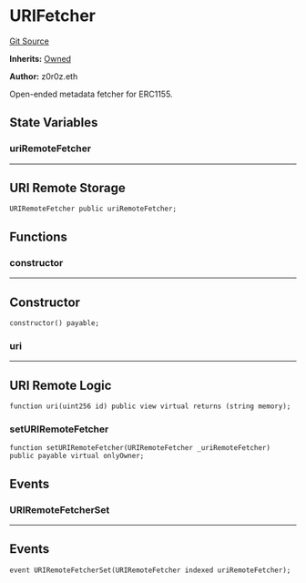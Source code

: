 # URIFetcher
[Git Source](https://github.com/kalidao/keep/blob/e52b433e668648f92907034179bd28358496fd0a/src/extensions/metadata/URIFetcher.sol)

**Inherits:**
[Owned](/src/extensions/utils/Owned.sol/abstract.Owned.md)

**Author:**
z0r0z.eth

Open-ended metadata fetcher for ERC1155.


## State Variables
### uriRemoteFetcher
-----------------------------------------------------------------------
URI Remote Storage
-----------------------------------------------------------------------


```solidity
URIRemoteFetcher public uriRemoteFetcher;
```


## Functions
### constructor

-----------------------------------------------------------------------
Constructor
-----------------------------------------------------------------------


```solidity
constructor() payable;
```

### uri

-----------------------------------------------------------------------
URI Remote Logic
-----------------------------------------------------------------------


```solidity
function uri(uint256 id) public view virtual returns (string memory);
```

### setURIRemoteFetcher


```solidity
function setURIRemoteFetcher(URIRemoteFetcher _uriRemoteFetcher) public payable virtual onlyOwner;
```

## Events
### URIRemoteFetcherSet
-----------------------------------------------------------------------
Events
-----------------------------------------------------------------------


```solidity
event URIRemoteFetcherSet(URIRemoteFetcher indexed uriRemoteFetcher);
```

